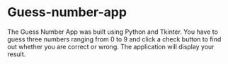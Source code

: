 # Guess-number-app
The Guess Number App was built using Python and Tkinter. You have to guess three numbers ranging from 0 to 9 and click a 
check button to find out whether you are correct or wrong. The application will display your result.
